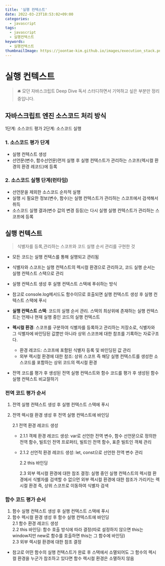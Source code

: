 ```yaml
---
title: '실행 컨텍스트'
date: 2022-03-23T18:53:02+09:00
categories:
  - javascript
tags:
  - javascript
  - 실행컨텍스트
keywords:
  - 실행컨텍스트
thumbnailImage: https://joontae-kim.github.io/images/execution_stack.png
---
```


<!--more-->

# 실행 컨텍스트

> 🛎 모던 자바스크립트 Deep Dive 독서 스터디하면서 기억하고 싶은 부분만 정리 중입니다.

## 자바스크립트 엔진 소스코드 처리 방식

1단계: 소스코드 평가
2단계: 소스코드 실행

### 1. 소스코드 평가 단계

- 실행 컨텍스트 생성
- 선언문(변수, 함수선언문)먼저 실행 후 실행 컨텍스트가 관리하는 스코프(렉시컬 환경의 환경 레코드)에 등록

### 2. 소스코드 실행 단계(런타임)

- 선언문을 제외한 소스코드 순차적 실행
- 실행 시 필요한 정보(변수, 함수)는 실행 컨텍스트가 관리하는 스코프에서 검색해서 취득
- 소스코드 실행 결과(변수 값의 변경 등등)는 다시 실행 실행 컨텍스트가 관리하는 스코프에 등록

## 실행 컨텍스트

> 식별자를 등록,관리하는 스코프와 코드 실행 순서 관리를 구현한 것

- 모든 코드는 실행 컨텍스를 통해 실행되고 관리됨
- 식별자와 스코프는 실행 컨텍스트의 렉시컬 환경으로 관리하고, 코드 실행 순서는 실행 컨텍스트 스택으로 관리
- 실행 컨텍스트 생성 후 실행 컨텍스트 스택에 푸쉬하는 방식
- 참고로 console.log메서드도 함수이므로 호출되면 실행 컨텍스트 생성 후 실행 컨텍스트 스택에 푸시

- **실행 컨텍스트 스택**: 코드의 실행 순서 관리. 스택의 최상위에 존재하는 실행 컨텍스트는 언제나 현재 실행 중인 코드의 실행 컨텍스트
- **렉시컬 환경**: 스코프를 구분하여 식별자를 등록하고 관리하는 저장소로, 식별자와 그 식별자에 바인딩된 값뿐만 아니라 상위 스코프에 대한 참조를 기록하는 자료구조다.
  - 환경 레코드: 스코프에 포함된 식별자 등록 및 바인딩된 값 관리
  - 외부 렉시컬 환경에 대한 참조: 상위 스코프 즉 해당 실행 컨텍스트를 생성한 소스코드를 포함하는 상위 코드의 렉시컬 환경
- 전역 코드를 평가 후 생성된 전역 실행 컨텍스트와 함수 코드를 평가 후 생성된 함수 실행 컨텍스트 비교잘하기

### 전역 코드 평가 순서

1.  전역 실행 컨텍스트 생성 후 실행 컨텍스트 스택에 푸시
2.  전역 렉시컬 환경 생성 후 전역 실행 컨텍스트에 바인딩

    2.1 전역 환경 레코드 생성

    - 2.1.1 객체 환경 레코드 생성: var로 선언한 전역 변수, 함수 선언문으로 정의한 전역 함수, 빌트인 전역 프로퍼티, 빌트인 전역 함수, 표준 빌트인 객체 관리

    - 2.1.2 선언적 환경 레코드 생성: let, const으로 선언한 전역 변수 관리

      2.2 this 바인딩

      2.3 외부 렉시컬 환경에 대한 참조 결정: 실행 중인 실행 컨텍스트의 렉시컬 환경에서 식별자를 검색할 수 없으먼 외부 렉시컬 환경에 대한 참조가 가리키는 렉시컬 환경 즉, 상위 스코프로 이동하여 식별자 검색

### 함수 코드 평가 순서

1.  함수 실행 컨텍스트 생성 후 실행 컨텍스트 스택에 푸시
2.  함수 렉시컬 환경 생성 후 함수 실행 컨텍스트에 바인딩  
    2.1 함수 환경 레코드 생성  
    2.2 this 바인딩: 함수 호출 방식에 따라 결정(따로 설정하지 않으면 this는 window지만 new로 함수를 호출하면 this는 그 함수에 바인딩)  
    2.3 외부 렉시컬 환경에 대한 참조 결정

- 참고로 어떤 함수의 실행 컨텍스트가 완료 후 스택에서 소멸되어도 그 함수의 렉시컬 환경을 누군가 참조하고 있다면 함수 렉시컬 환경은 소멸하지 않음
